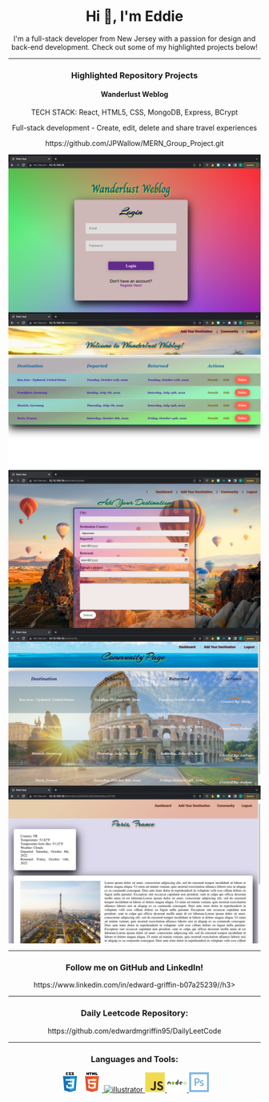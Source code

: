 <h1 align="center">Hi 👋, I'm Eddie</h1>

<p align="center"> I'm a full-stack developer from New Jersey with a passion for design and back-end development. Check out some of my highlighted projects below! </p>
<hr>

<h3 align="center">Highlighted Repository Projects</h3>

<h4 align="center">Wanderlust Weblog</h4> 
  <p align="center">TECH STACK: React, HTML5, CSS, MongoDB, Express, BCrypt </p>
  <p align="center">Full-stack development - Create, edit, delete and share travel experiences</p>
  <p align="center">https://github.com/JPWallow/MERN_Group_Project.git</p>
  <img align="center" src="login.img" alt="Login">
  <img align="center" src="dash.img" alt="Dashboard">
  <img align="center" src="add.img" alt="Add Page">
  <img align="center" src="community.img" alt="Community Page">
  <img align="center" src="show.img" alt="Show Page">

<hr>
<h3 align="center">Follow me on GitHub and LinkedIn!</h3>
<p align="center">https://www.linkedin.com/in/edward-griffin-b07a25239//h3>

<hr>
<h3 align="center">Daily Leetcode Repository:</h3>
<p align="center">https://github.com/edwardmgriffin95/DailyLeetCode</p>

<hr>

<h3 align="center">Languages and Tools:</h3>
<p align="center"
  <a href="https://www.w3schools.com/css/" target="_blank" rel="noreferrer"> <img src="https://raw.githubusercontent.com/devicons/devicon/master/icons/css3/css3-original-wordmark.svg" alt="css3" width="40" height="40"/> </a> <a href="https://www.w3.org/html/" target="_blank" rel="noreferrer"> <img src="https://raw.githubusercontent.com/devicons/devicon/master/icons/html5/html5-original-wordmark.svg" alt="html5" width="40" height="40"/> </a> <a href="https://www.adobe.com/in/products/illustrator.html" target="_blank" rel="noreferrer"> <img src="https://www.vectorlogo.zone/logos/adobe_illustrator/adobe_illustrator-icon.svg" alt="illustrator" width="40" height="40"/> </a> <a href="https://developer.mozilla.org/en-US/docs/Web/JavaScript" target="_blank" rel="noreferrer"> <img src="https://raw.githubusercontent.com/devicons/devicon/master/icons/javascript/javascript-original.svg" alt="javascript" width="40" height="40"/> </a> <a href="https://nodejs.org" target="_blank" rel="noreferrer"> <img src="https://raw.githubusercontent.com/devicons/devicon/master/icons/nodejs/nodejs-original-wordmark.svg" alt="nodejs" width="40" height="40"/> </a> <a href="https://www.photoshop.com/en" target="_blank" rel="noreferrer"> <img src="https://raw.githubusercontent.com/devicons/devicon/master/icons/photoshop/photoshop-line.svg" alt="photoshop" width="40" height="40"/> </a> 
</p>

